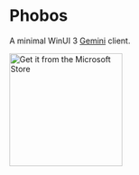 ﻿# Phobos

A minimal WinUI 3 [Gemini](https://geminiprotocol.net) client.

<p>
  <a href="https://apps.microsoft.com/detail/Phobos/9N9MXC18ZX4L?launch=true&mode=mini">
     <picture>
  					<source srcset="https://get.microsoft.com/images/en-us%20light.svg" media="(prefers-color-scheme: dark)" />
  					<img src="https://get.microsoft.com/images/en-us%20dark.svg" width="200" alt="Get it from the Microsoft Store" />
  		</picture>
  </a>
</p>
